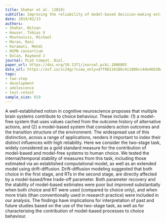 ```yaml
---
title: Shahar et al. (2019)
subtitle: Improving the reliability of model-based decision-making estimates in the two-stage decision task with reaction-times and drift-diffusion modeling
date: 2019/02/13
authors:
- Shahar, Nitzan
- Hauser, Tobias U
- Moutoussis, Michael
- Moran, Rani
- Keramati, Mehdi
- NSPN consortium
- Dolan, Raymond J
journal: PLoS Comput. Biol.
paper_url: https://doi.org/10.1371/journal.pcbi.1006803
data_url: https://osf.io/zc24g/?view_only=d7f00134186c411986cc4de46b38edc5
tags:
- two-step
- development
- adolescence
- test-retest
sample_size: 819
---
```


A well-established notion in cognitive neuroscience proposes that multiple brain systems contribute to choice behaviour. These include: (1) a model-free system that uses values cached from the outcome history of alternative actions, and (2) a model-based system that considers action outcomes and the transition structure of the environment. The widespread use of this distinction, across a range of applications, renders it important to index their distinct influences with high reliability. Here we consider the two-stage task, widely considered as a gold standard measure for the contribution of model-based and model-free systems to human choice. We tested the internal/temporal stability of measures from this task, including those estimated via an established computational model, as well as an extended model using drift-diffusion. Drift-diffusion modeling suggested that both choice in the first stage, and RTs in the second stage, are directly affected by a model-based/free trade-off parameter. Both parameter recovery and the stability of model-based estimates were poor but improved substantially when both choice and RT were used (compared to choice only), and when more trials (than conventionally used in research practice) were included in our analysis. The findings have implications for interpretation of past and future studies based on the use of the two-stage task, as well as for characterising the contribution of model-based processes to choice behaviour.
